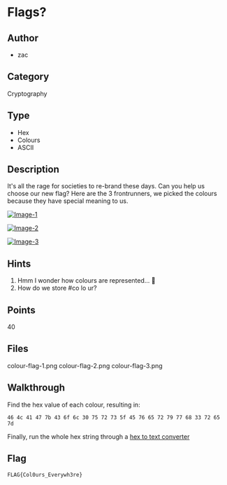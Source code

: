 # Flags?

## Author
* zac

## Category
Cryptography

## Type
* Hex
* Colours
* ASCII

## Description
It's all the rage for societies to re-brand these days. Can you help us choose our new flag? 
Here are the 3 frontrunners, we picked the colours because they have special meaning to us.

[![Image-1](https://image.ibb.co/b6bUFn/colour_flag_1.png)](https://image.ibb.co/b6bUFn/colour_flag_1.png)

[![Image-2](https://image.ibb.co/dG0ZgS/colour_flag_2.png)](https://image.ibb.co/dG0ZgS/colour_flag_2.png)

[![Image-3](https://image.ibb.co/deyLMS/colour_flag_3.png)](https://image.ibb.co/deyLMS/colour_flag_3.png)

## Hints
1. Hmm I wonder how colours are represented... 🤔
2. How do we store #co lo ur? 

## Points
40

## Files
colour-flag-1.png
colour-flag-2.png
colour-flag-3.png

## Walkthrough
Find the hex value of each colour, resulting in:
```
46 4c 41 47 7b 43 6f 6c 30 75 72 73 5f 45 76 65 72 79 77 68 33 72 65 7d
```
Finally, run the whole hex string through a [hex to text converter](http://www.unit-conversion.info/texttools/hexadecimal/)

## Flag
`FLAG{Col0urs_Everywh3re}`
